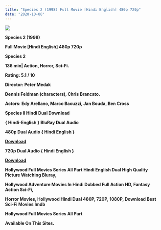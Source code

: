 ```yaml
---
title: "Species 2 (1998) Full Movie [Hindi English] 480p 720p"
date: "2020-10-06"
---
```


![](https://1.bp.blogspot.com/-cRfpORxByBI/X0DRMulqh4I/AAAAAAAAEg0/rp9sajp2_GEoKbz-Q0F1uhc2CKc7X6H0wCLcBGAsYHQ/w363-h513/spesis2.webp)

 **Species 2 (1998)**

**Full Movie \[Hindi English\] 480p 720p** 

**Species 2**

**136 min| Action, Horror, Sci-Fi.**

**Rating: 5.1 / 10** 

**Director: Peter Medak**

**Dennis Feldman (characters), Chris Brancato.**

**Actors: Edy Arellano, Marco Bacuzzi, Jan Bouda, Ben Cross**

**Species II Hindi Dual Download**

**{ Hindi-English } BluRay Dual Audio**

**480p Dual Audio { Hindi English }**

[**Download**](http://hdmovielink.xyz/7823)

**720p Dual Audio { Hindi English }**

[**Download**](http://hdmovielink.xyz/7824)

**Hollywood Full Movies Series All Part Hindi English Dual High Quality Picture Watching Bluray,**

 **Hollywood Adventure Movies In Hindi Dubbed Full Action HD, Fantasy Action Sci-Fi,**

**Horror Movies, Hollywood Hindi Dual 480P, 720P, 1080P, Download Best Sci-Fi Movies Imdb** 

**Hollywood Full Movies Series All Part**

**Available On This Sites.**
